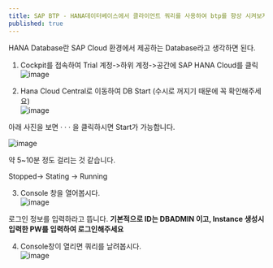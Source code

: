 ```yaml
---
title: SAP BTP - HANA데이터베이스에서 클라이언트 쿼리를 사용하여 btp를 향상 시켜보자.
published: true
---
```

HANA Database란 SAP Cloud 환경에서 제공하는 Database라고 생각하면 된다.

1. Cockpit를 접속하여 Trial 계정->하위 계정->공간에 SAP HANA Cloud를 클릭  
![image](https://github.com/BJSNuruhee/levelup/assets/88364980/108a50d3-2e29-4b15-b4c7-776c3b39df50)

2. Hana Cloud Central로 이동하여 DB Start (수시로 꺼지기 때문에 꼭 확인해주세요)  
![image](https://github.com/BJSNuruhee/levelup/assets/88364980/1d25fb78-8371-4e57-935c-4d46e2f8109e)  

아래 사진을 보면 · · · 을 클릭하시면 Start가 가능합니다.  

![image](https://github.com/BJSNuruhee/levelup/assets/88364980/03603828-51d9-47a4-bc4f-a536c7904070)

약 5~10분 정도 걸리는 것 같습니다.  

Stopped-> Stating -> Running  

3. Console 창을 열어봅시다.  
![image](https://github.com/BJSNuruhee/levelup/assets/88364980/68a8e735-5a0f-4167-a7f7-950d2d5fe69e)

로그인 정보를 입력하라고 뜹니다.
**기본적으로 ID는 DBADMIN 이고, Instance 생성시 입력한 PW를 입력하여 로그인해주세요**

4. Console창이 열리면 쿼리를 날려봅시다.  
![image](https://github.com/BJSNuruhee/levelup/assets/88364980/148b8105-9127-4478-a911-a232c42407c2)
